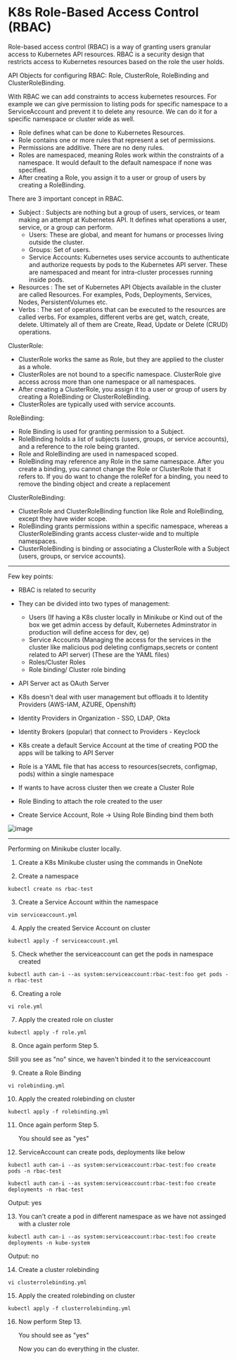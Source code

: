 # K8s Role-Based Access Control (RBAC) 


Role-based access control (RBAC) is a way of granting users granular access to Kubernetes API resources. RBAC is a security design that restricts access to Kubernetes resources based on the role the user holds.

API Objects for configuring RBAC: Role, ClusterRole, RoleBinding and ClusterRoleBinding.

With RBAC we can add constraints to access kubernetes resources. For example we can give permission to listing pods for specific namespace to a ServiceAccount and prevent it to delete any resource. We can do it for a specific namespace or cluster wide as well.

- Role defines what can be done to Kubernetes Resources.
- Role contains one or more rules that represent a set of permissions.
- Permissions are additive. There are no deny rules.
- Roles are namespaced, meaning Roles work within the constraints of a namespace. It would default to the default namespace if none was specified.
- After creating a Role, you assign it to a user or group of users by creating a RoleBinding.

There are 3 important concept in RBAC.

- Subject : Subjects are nothing but a group of users, services, or team making an attempt at Kubernetes API. It defines what operations a user, service, or a group can perform.
    - Users: These are global, and meant for humans or processes living outside the cluster.
    - Groups: Set of users.
    - Service Accounts: Kubernetes uses service accounts to authenticate and authorize requests by pods to the Kubernetes API server. These are namespaced and meant for intra-cluster processes running inside pods.
- Resources : The set of Kubernetes API Objects available in the cluster are called Resources. For examples, Pods, Deployments, Services, Nodes, PersistentVolumes etc.
- Verbs : The set of operations that can be executed to the resources are called verbs. For examples, different verbs are get, watch, create, delete. Ultimately all of them are Create, Read, Update or Delete (CRUD) operations.

ClusterRole:

- ClusterRole works the same as Role, but they are applied to the cluster as a whole.
- ClusterRoles are not bound to a specific namespace. ClusterRole give access across more than one namespace or all namespaces.
- After creating a ClusterRole, you assign it to a user or group of users by creating a RoleBinding or ClusterRoleBinding.
- ClusterRoles are typically used with service accounts.

RoleBinding:

- Role Binding is used for granting permission to a Subject.
- RoleBinding holds a list of subjects (users, groups, or service accounts), and a reference to the role being granted.
- Role and RoleBinding are used in namespaced scoped.
- RoleBinding may reference any Role in the same namespace.
After you create a binding, you cannot change the Role or ClusterRole that it refers to. If you do want to change the roleRef for a binding, you need to remove the binding object and create a replacement

ClusterRoleBinding:

- ClusterRole and ClusterRoleBinding function like Role and RoleBinding, except they have wider scope.
- RoleBinding grants permissions within a specific namespace, whereas a ClusterRoleBinding grants access cluster-wide and to multiple namespaces.
- ClusterRoleBinding is binding or associating a ClusterRole with a Subject (users, groups, or service accounts).
  
---
Few key points:

- RBAC is related to security

- They can be divided into two types of management:

	- Users (If having a K8s cluster locally in Minikube or Kind out of the box we get admin access by default, Kubernetes Adminstrator in production will define access for dev, qe)
	- Service Accounts (Managing the access for the services in the cluster like malicious pod deleting configmaps,secrets or content related to API server) (These are the YAML files)
	- Roles/Cluster Roles
	- Role binding/ Cluster role binding 
	
- API Server act as OAuth Server
	
- K8s doesn't deal with user management but offloads it to Identity Providers (AWS-IAM, AZURE, Openshift)

- Identity Providers in Organization - SSO, LDAP, Okta

- Identity Brokers (popular) that connect to Providers - Keyclock 

- K8s create a default Service Account at the time of creating POD the apps will be talking to API Server

- Role is a YAML file that has access to resources(secrets, configmap, pods) within a single namespace

- If wants to have across cluster then we create a Cluster Role

- Role Binding to attach the role created to the user 

- Create Service Account, Role -> Using Role Binding bind them both 

![image](https://github.com/Pavan-1997/K8s_RBAC/assets/32020205/550298aa-1e21-4609-ba05-f1de66a2acfa)

---
Performing on Minikube cluster locally.

1. Create a K8s Minikube cluster using the commands in OneNote


2. Create a namespace
```
kubectl create ns rbac-test
```

3. Create a Service Account within the namespace
```
vim serviceaccount.yml
```
 
4. Apply the created Service Account on cluster
```
kubectl apply -f serviceaccount.yml
```

5. Check whether the serviceaccount can get the pods in namespace created
```
kubectl auth can-i --as system:serviceaccount:rbac-test:foo get pods -n rbac-test
```

6. Creating a role 
```
vi role.yml
```
 
7. Apply the created role on cluster
```
kubectl apply -f role.yml
```

8. Once again perform Step 5.

Still you see as "no" since, we haven't binded it to the serviceaccount


9. Create a Role Binding 
```
vi rolebinding.yml
```
  
10. Apply the created rolebinding on cluster
```
kubectl apply -f rolebinding.yml 
```

11.  Once again perform Step 5.

     You should see as "yes"


12. ServiceAccount can create pods, deployments like below
```
kubectl auth can-i --as system:serviceaccount:rbac-test:foo create pods -n rbac-test
```
```
kubectl auth can-i --as system:serviceaccount:rbac-test:foo create deployments -n rbac-test
```
   Output: yes


13. You can't create a pod in different namespace as we have not assinged with a cluster role
```
kubectl auth can-i --as system:serviceaccount:rbac-test:foo create deployments -n kube-system
```
   Output: no


14. Create a cluster rolebinding
```
vi clusterrolebinding.yml
```

15. Apply the created rolebinding on cluster
```
kubectl apply -f clusterrolebinding.yml
```

16. Now perform Step 13.

	   You should see as "yes" 
	
	   Now you can do everything in the cluster.
